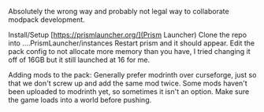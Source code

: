Absolutely the wrong way and probably not legal way to collaborate modpack development.

Install/Setup
[https://prismlauncher.org/](Prism Launcher)
Clone the repo into ....PrismLauncher/instances
Restart prism and it should appear.
Edit the pack config to not allocate more memory than you have, I tried changing it off of 16GB but it still launched at 16 for me.

Adding mods to the pack:
Generally prefer modrinth over curseforge, just so that we don't screw up and add the same mod twice. Some mods haven't been uploaded to modrinth yet, so sometimes it isn't an option.
Make sure the game loads into a world before pushing.
